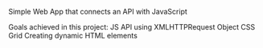 Simple Web App that connects an API with JavaScript

Goals achieved in this project:
JS API using XMLHTTPRequest Object
CSS Grid
Creating dynamic HTML elements
